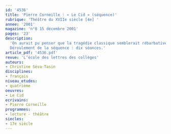 ```yaml
---
id: '4536'
title: 'Pierre Corneille : « Le Cid » (séquence)'
rubrique: 'Théâtre du XVIIe siècle [4e] '
annee: '2001'
magazine: 'n°8 15 décembre 2001'
pages: '23'
description: 
  'On aurait pu penser que la tragédie classique semblerait rébarbative et difficile à des élèves de quatrième, la langue et les préoccupations de l’époque classique n’étant plus les mêmes qu’aujourd’hui, cependant, l’expérience prouve qu’il n’en est rien, « Le Cid » de Corneille interpellant particulièrement les élèves. En effet, les questions d’honneur, les conflits et les enjeux amoureux évoqués les intéressent. Certains passages difficiles à comprendre peuvent bénéficier d’un travail de « débroussaillage » avec le professeur, mais on peut aussi choisir de ne lire, comme le proposent les instructions officielles, que des extraits. C’est le choix fait pour cette séquence, qui privilégie des passages clés : certains mettent en relief les rapports entre les personnages, les valeurs qui les animent, d’autres offrent une étude intéressante des figures de style, omniprésentes dans la pièce, d’autres encore sont utiles pour l’approche de l’argumentation.
  Déroulement de la séquence : dix séances.'
article_pdf: '4536.pdf'
revue: 'L’école des lettres des collèges'
auteurs:
- Christine Séva-Tasin
disciplines:
- français
niveau_etudes:
- quatrième
oeuvres:
- Le Cid
ecrivains:
- Pierre Corneille
programmes:
- lecture - théâtre
siecles:
- 17e siècle
---
```

